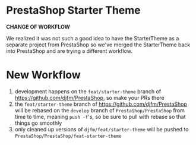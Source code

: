 # PrestaShop Starter Theme

**CHANGE OF WORKFLOW**

We realized it was not such a good idea to have the StarterTheme as a separate project from PrestaShop so we've merged the StarterTheme back into PrestaShop and are trying a different workflow.

# New Workflow

1. development happens on the `feat/starter-theme` branch of https://github.com/djfm/PrestaShop, so make your PRs there
2. the `feat/starter-theme` branch of https://github.com/djfm/PrestaShop will be rebased on the `develop` branch of `PrestaShop/PrestaShop` from time to time, meaning `push -f`'s, so be sure to pull with rebase so that things go smoothly
3. only cleaned up versions of `djfm/feat/starter-theme` will be pushed to `PrestaShop/PrestaShop/feat-starter-theme`
